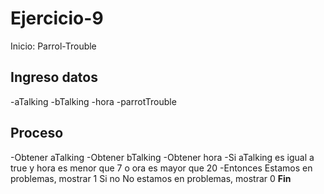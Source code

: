 # Ejercicio-9


Inicio: Parrol-Trouble

## Ingreso datos

-aTalking
-bTalking
-hora
-parrotTrouble

## Proceso

-Obtener aTalking
-Obtener bTalking
-Obtener hora
-Si aTalking es igual a true y hora es menor que 7
o ora es mayor que 20
-Entonces Estamos en problemas, mostrar 1
Si no No estamos en problemas, mostrar 0
**Fin**


